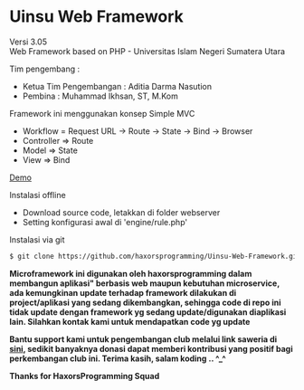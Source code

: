 # Uinsu Web Framework
Versi 3.05<br/>
Web Framework based on PHP - Universitas Islam Negeri Sumatera Utara

Tim pengembang :

- Ketua Tim Pengembangan : Aditia Darma Nasution
- Pembina : Muhammad Ikhsan, ST, M.Kom

Framework ini menggunakan konsep Simple MVC

- Workflow = Request URL -> Route -> State -> Bind -> Browser
- Controller => Route
- Model => State 
- View => Bind

<a href='#!'>Demo</a> 

Instalasi offline 
- Download source code, letakkan di folder webserver
- Setting konfigurasi awal di 'engine/rule.php'

Instalasi via git

```sh
$ git clone https://github.com/haxorsprogramming/Uinsu-Web-Framework.git
```

<b>Microframework ini digunakan oleh haxorsprogramming dalam membangun aplikasi" berbasis web maupun kebutuhan microservice, ada kemungkinan update terhadap framework dilakukan di project/aplikasi yang sedang dikembangkan, sehingga code di repo ini tidak update dengan framework yg sedang update/digunakan diaplikasi lain. Silahkan kontak kami untuk mendapatkan code yg update</p>

Bantu support kami untuk pengembangan club melalui link saweria di <a href='https://saweria.co/donate/haxorsprogramming'>sini</a>, sedikit banyaknya donasi dapat memberi kontribusi yang positif bagi perkembangan club ini. Terima kasih, salam koding .. ^_^

Thanks for HaxorsProgramming Squad

